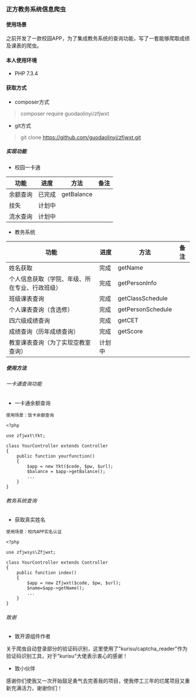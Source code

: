 ### 正方教务系统信息爬虫

#### 使用场景

之前开发了一款校园APP，为了集成教务系统的查询功能，写了一套能够爬取成绩及课表的爬虫。

#### 本人使用环境

* PHP 7.3.4

#### 获取方式

* composer方式

> composer require guodaolinyi/zfjwxt

* git方式

> git clone https://github.com/guodaolinyi/zfjwxt.git

##### 实现功能

* 校园一卡通

| 功能 | 进度 | 方法 |备注 |
|---|---|---|---|
| 余额查询 | 已完成 | getBalance |
| 挂失 | 计划中 | |
| 流水查询 | 计划中 |

* 教务系统

| 功能 | 进度 | 方法 | 备注 |
|---|---|---|---|
| 姓名获取 | 完成 | getName |
| 个人信息获取（学院、年级、所在专业、行政班级） | 完成 | getPersonInfo |
| 班级课表查询 | 完成 | getClassSchedule |
| 个人课表查询（含选修） | 完成 | getPersonSchedule |
| 四六级成绩查询 | 完成 | getCET |
| 成绩查询（历年成绩查询） | 完成 | getScore |
| 教室课表查询（为了实现空教室查询） | 计划中 |

##### 使用方法

###### 一卡通查询功能

* 一卡通余额查询

```
使用场景：饭卡余额查询

<?php

use zfjwxt\Ykt;

class YourController extends Controller
{
    public function yourfunction()
    {
        $app = new Ykt($code, $pw, $url);
        $balance = $app->getBalance();
        ...    
    }
}
```

###### 教务系统查询

* 获取真实姓名

```
使用场景：校内APP实名认证

<?php

use zfjwsys\Zfjwxt;

class YourController extends Controller
{
    public function index()
    {
        $app = new Zfjwxt($code, $pw, $url);
        $name=$app->getName();  
        ...   
    }
}
```

###### 致谢

* 致开源组件作者

关于爬虫自动登录部分的验证码识别，这里使用了"kurisu/captcha_reader"作为验证码识别工具，对于"kurisu"大佬表示衷心的感谢！

* 致小伙伴

感谢你们使我又一次开始鼓足勇气去完善我的项目，使我停工三年的烂尾项目又重新充满活力，谢谢你们！

